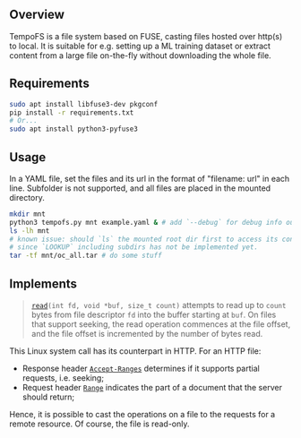 ## Overview

TempoFS is a file system based on FUSE, casting files hosted over http(s) to local. It is suitable for e.g. setting up a ML training dataset or extract content from a large file on-the-fly without downloading the whole file.

## Requirements

```bash
sudo apt install libfuse3-dev pkgconf
pip install -r requirements.txt
# Or...
sudo apt install python3-pyfuse3
```

## Usage

In a YAML file, set the files and its url in the format of "filename: url" in each line. Subfolder is not supported, and all files are placed in the mounted directory.

```bash
mkdir mnt
python3 tempofs.py mnt example.yaml & # add `--debug` for debug info output
ls -lh mnt
# known issue: should `ls` the mounted root dir first to access its contents,
# since `LOOKUP` including subdirs has not be implemented yet.
tar -tf mnt/oc_all.tar # do some stuff
```

## Implements

> [`read`](https://man7.org/linux/man-pages/man2/read.2.html)`(int fd, void *buf, size_t count)` attempts to read up to `count` bytes from file descriptor `fd` into the buffer starting at `buf`. On files that support seeking, the read operation commences at the file offset, and the file offset is incremented by the number of bytes read.

This Linux system call has its counterpart in HTTP. For an HTTP file:

- Response header [`Accept-Ranges`](https://developer.mozilla.org/en-US/docs/Web/HTTP/Headers/Accept-Ranges) determines if it supports partial requests, i.e. seeking;
- Request header [`Range`](https://developer.mozilla.org/en-US/docs/Web/HTTP/Headers/Range) indicates the part of a document that the server should return;

Hence, it is possible to cast the operations on a file to the requests for a remote resource. Of course, the file is read-only.

